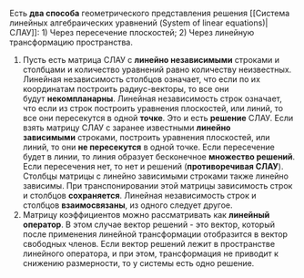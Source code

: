 Есть **два способа** геометрического представления решения [[Система линейных алгебраических уравнений (System of linear equations)|СЛАУ]]: 1) Через пересечение плоскостей; 2) Через линейную трансформацию пространства.
1. Пусть есть матрица СЛАУ с **линейно независимыми** строками и столбцами и количество уравнений равно количеству неизвестных. Линейная независимость столбцов означает, что если по их координатам построить радиус-векторы, то все они будут **некомпланарны**. Линейная независимость строк означает, что если из строк построить уравнения плоскостей, или линий, то все они пересекутся в одной **точке**. Это и есть **решение** СЛАУ.
   Если взять матрицу СЛАУ с заранее известными **линейно зависимыми** строками, построить уравнения плоскостей, или линий, то они **не пересекутся** в одной точке. Если пересечение будет в линии, то линия образует бесконечное **множество решений**. Если пересечения нет, то нет и решений (**противоречивая СЛАУ**). Столбцы матрицы с линейно зависимыми строками также линейно зависимы. При транспонировании этой матрицы зависимость строк и столбцов **сохраняется**. Линейная независимость строк и столбцов **взаимосвязаны**, из одного следует другое.
2. Матрицу коэффициентов можно рассматривать как **линейный оператор**. В этом случае вектор решений - это вектор, который после применения линейной трансформации отобразится в вектор свободных членов. Если вектор решений лежит в пространстве линейного оператора, и при этом, трансформация не приводит к снижению размерности, то у системы есть одно решение.